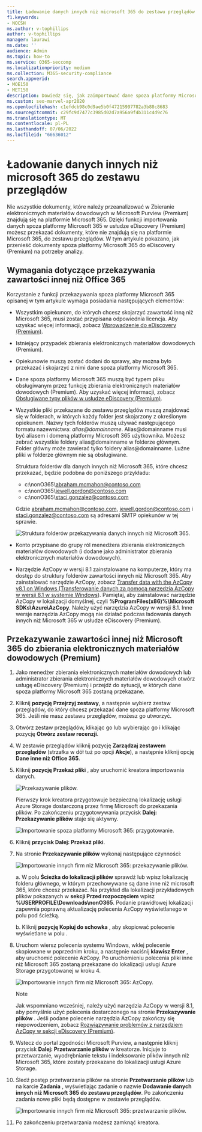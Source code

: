 ```yaml
---
title: Ładowanie danych innych niż microsoft 365 do zestawu przeglądów
f1.keywords:
- NOCSH
ms.author: v-tophillips
author: v-tophillips
manager: laurawi
ms.date: ''
audience: Admin
ms.topic: how-to
ms.service: O365-seccomp
ms.localizationpriority: medium
ms.collection: M365-security-compliance
search.appverid:
- MOE150
- MET150
description: Dowiedz się, jak zaimportować dane spoza platformy Microsoft 365 do zestawu przeglądów do analizy w przypadku zbierania elektronicznych materiałów dowodowych (Premium).
ms.custom: seo-marvel-apr2020
ms.openlocfilehash: c1efdcb98c0d9ae5b0f47215997782a3b88c8683
ms.sourcegitcommit: c29fc9d7477c3985d02d7a956a9f4b311c4d9c76
ms.translationtype: MT
ms.contentlocale: pl-PL
ms.lasthandoff: 07/06/2022
ms.locfileid: "66636012"
---
```

# <a name="load-non-microsoft-365-data-into-a-review-set"></a>Ładowanie danych innych niż microsoft 365 do zestawu przeglądów

Nie wszystkie dokumenty, które należy przeanalizować w Zbieranie elektronicznych materiałów dowodowych w Microsoft Purview (Premium) znajdują się na platformie Microsoft 365. Dzięki funkcji importowania danych spoza platformy Microsoft 365 w usłudze eDiscovery (Premium) możesz przekazać dokumenty, które nie znajdują się na platformie Microsoft 365, do zestawu przeglądów. W tym artykule pokazano, jak przenieść dokumenty spoza platformy Microsoft 365 do eDiscovery (Premium) na potrzeby analizy.

## <a name="requirements-to-upload-non-office-365-content"></a>Wymagania dotyczące przekazywania zawartości innej niż Office 365

Korzystanie z funkcji przekazywania spoza platformy Microsoft 365 opisanej w tym artykule wymaga posiadania następujących elementów:

- Wszystkim opiekunom, do których chcesz skojarzyć zawartość inną niż Microsoft 365, musi zostać przypisana odpowiednia licencja. Aby uzyskać więcej informacji, zobacz [Wprowadzenie do eDiscovery (Premium)](get-started-with-advanced-ediscovery.md#step-1-verify-and-assign-appropriate-licenses).

- Istniejący przypadek zbierania elektronicznych materiałów dowodowych (Premium).

- Opiekunowie muszą zostać dodani do sprawy, aby można było przekazać i skojarzyć z nimi dane spoza platformy Microsoft 365.

- Dane spoza platformy Microsoft 365 muszą być typem pliku obsługiwanym przez funkcję zbierania elektronicznych materiałów dowodowych (Premium). Aby uzyskać więcej informacji, zobacz [Obsługiwane typy plików w usłudze eDiscovery (Premium)](supported-filetypes-ediscovery20.md).

- Wszystkie pliki przekazane do zestawu przeglądów muszą znajdować się w folderach, w których każdy folder jest skojarzony z określonym opiekunem. Nazwy tych folderów muszą używać następującego formatu nazewnictwa: *alias@domainname*. Alias@domainname musi być aliasem i domeną platformy Microsoft 365 użytkownika. Możesz zebrać wszystkie foldery alias@domainname w folderze głównym. Folder główny może zawierać tylko foldery alias@domainname. Luźne pliki w folderze głównym nie są obsługiwane.

   Struktura folderów dla danych innych niż Microsoft 365, które chcesz przekazać, będzie podobna do poniższego przykładu:

   - c:\nonO365\abraham.mcmahon@contoso.com
   - c:\nonO365\jewell.gordon@contoso.com
   - c:\nonO365\staci.gonzalez@contoso.com

   Gdzie abraham.mcmahon@contoso.com, jewell.gordon@contoso.com i staci.gonzalez@contoso.com są adresami SMTP opiekunów w tej sprawie.

   ![Struktura folderów przekazywania danych innych niż Microsoft 365.](../media/3f2dde84-294e-48ea-b44b-7437bd25284c.png)

- Konto przypisane do grupy ról menedżera zbierania elektronicznych materiałów dowodowych (i dodane jako administrator zbierania elektronicznych materiałów dowodowych).

- Narzędzie AzCopy w wersji 8.1 zainstalowane na komputerze, który ma dostęp do struktury folderów zawartości innych niż Microsoft 365. Aby zainstalować narzędzie AzCopy, zobacz [Transfer data with the AzCopy v8.1 on Windows (Transferowanie danych za pomocą narzędzia AzCopy w wersji 8.1 w systemie Windows](/previous-versions/azure/storage/storage-use-azcopy)). Pamiętaj, aby zainstalować narzędzie AzCopy w lokalizacji domyślnej, czyli **%ProgramFiles(x86)%\Microsoft SDKs\Azure\AzCopy**. Należy użyć narzędzia AzCopy w wersji 8.1. Inne wersje narzędzia AzCopy mogą nie działać podczas ładowania danych innych niż Microsoft 365 w usłudze eDiscovery (Premium).


## <a name="upload-non-microsoft-365-content-into-ediscovery-premium"></a>Przekazywanie zawartości innej niż Microsoft 365 do zbierania elektronicznych materiałów dowodowych (Premium)

1. Jako menedżer zbierania elektronicznych materiałów dowodowych lub administrator zbierania elektronicznych materiałów dowodowych otwórz usługę eDiscovery (Premium) i przejdź do sytuacji, w których dane spoza platformy Microsoft 365 zostaną przekazane.  

2. Kliknij **pozycję Przejrzyj zestawy**, a następnie wybierz zestaw przeglądów, do który chcesz przekazać dane spoza platformy Microsoft 365.  Jeśli nie masz zestawu przeglądów, możesz go utworzyć. 
 
3. Otwórz zestaw przeglądów, klikając go lub wybierając go i klikając pozycję **Otwórz zestaw recenzji**.

4. W zestawie przeglądów kliknij pozycję **Zarządzaj zestawem przeglądów** (strzałka w dół tuż po opcji **Akcje**), a następnie kliknij opcję **Dane inne niż Office 365**.

5. Kliknij **pozycję Przekaż pliki** , aby uruchomić kreatora importowania danych.

   ![Przekazywanie plików.](../media/574f4059-4146-4058-9df3-ec97cf28d7c7.png)

   Pierwszy krok kreatora przygotowuje bezpieczną lokalizację usługi Azure Storage dostarczoną przez firmę Microsoft do przekazania plików.  Po zakończeniu przygotowywania przycisk **Dalej: Przekazywanie plików** staje się aktywny.

   ![Importowanie spoza platformy Microsoft 365: przygotowanie.](../media/0670a347-a578-454a-9b3d-e70ef47aec57.png)
 
5. Kliknij **przycisk Dalej: Przekaż pliki**.

6. Na stronie **Przekazywanie plików** wykonaj następujące czynności:

   ![Importowanie innych firm niż Microsoft 365: przekazywanie plików.](../media/3ea53b5d-7f9b-4dfc-ba63-90a38c14d41a.png)

   a. W polu **Ścieżka do lokalizacji plików** sprawdź lub wpisz lokalizację folderu głównego, w którym przechowywane są dane inne niż microsoft 365, które chcesz przekazać. Na przykład dla lokalizacji przykładowych plików pokazanych w **sekcji Przed rozpoczęciem** wpisz **%USERPROFILE\Downloads\nonO365**. Podanie prawidłowej lokalizacji zapewnia poprawną aktualizację polecenia AzCopy wyświetlanego w polu pod ścieżką.

   b. Kliknij **pozycję Kopiuj do schowka** , aby skopiować polecenie wyświetlane w polu .

7. Uruchom wiersz polecenia systemu Windows, wklej polecenie skopiowane w poprzednim kroku, a następnie naciśnij **klawisz Enter** , aby uruchomić polecenie AzCopy.  Po uruchomieniu polecenia pliki inne niż Microsoft 365 zostaną przekazane do lokalizacji usługi Azure Storage przygotowanej w kroku 4.

   ![Importowanie innych firm niż Microsoft 365: AzCopy.](../media/504e2dbe-f36f-4f36-9b08-04aea85d8250.png)

   > [!NOTE]
   > Jak wspomniano wcześniej, należy użyć narzędzia AzCopy w wersji 8.1, aby pomyślnie użyć polecenia dostarczonego na stronie **Przekazywanie plików** . Jeśli podane polecenie narzędzia AzCopy zakończy się niepowodzeniem, zobacz [Rozwiązywanie problemów z narzędziem AzCopy w sekcji eDiscovery (Premium)](troubleshooting-azcopy.md).

8. Wstecz do portal zgodności Microsoft Purview, a następnie kliknij przycisk **Dalej: Przetwarzanie plików** w kreatorze.  Inicjuje to przetwarzanie, wyodrębnianie tekstu i indeksowanie plików innych niż Microsoft 365, które zostały przekazane do lokalizacji usługi Azure Storage.  

9. Śledź postęp przetwarzania plików na stronie **Przetwarzanie plików** lub na karcie **Zadania** , wyświetlając zadanie o nazwie **Dodawanie danych innych niż Microsoft 365 do zestawu przeglądów**.  Po zakończeniu zadania nowe pliki będą dostępne w zestawie przeglądów.

   ![Importowanie innych firm niż Microsoft 365: przetwarzanie plików.](../media/218b1545-416a-4a9f-9b25-3b70e8508f67.png)

10. Po zakończeniu przetwarzania możesz zamknąć kreatora.
